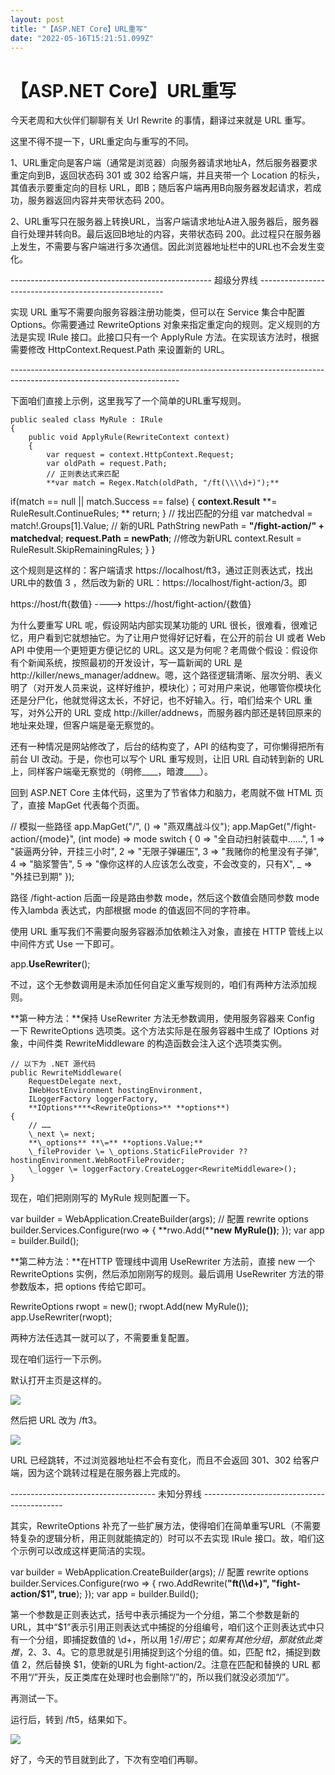 ```yaml
---
layout: post
title: "【ASP.NET Core】URL重写"
date: "2022-05-16T15:21:51.099Z"
---
```

【ASP.NET Core】URL重写
===================

今天老周和大伙伴们聊聊有关 Url Rewrite 的事情，翻译过来就是 URL 重写。

这里不得不提一下，URL重定向与重写的不同。

1、URL重定向是客户端（通常是浏览器）向服务器请求地址A，然后服务器要求重定向到B，返回状态码 301 或 302 给客户端，并且夹带一个 Location 的标头，其值表示要重定向的目标 URL，即B；随后客户端再用B向服务器发起请求，若成功，服务器返回内容并夹带状态码 200。

2、URL重写只在服务器上转换URL，当客户端请求地址A进入服务器后，服务器自行处理并转向B。最后返回B地址的内容，夹带状态码 200。此过程只在服务器上发生，不需要与客户端进行多次通信。因此浏览器地址栏中的URL也不会发生变化。

\-------------------------------------------------- 超级分界线 ------------------------------------------------------

实现 URL 重写不需要向服务容器注册功能类，但可以在 Service 集合中配置 Options。你需要通过 RewriteOptions 对象来指定重定向的规则。定义规则的方法是实现 IRule 接口。此接口只有一个 ApplyRule 方法。在实现该方法时，根据需要修改 HttpContext.Request.Path 来设置新的 URL。

\------------------------------------------------------------------------------------------------------------------------

下面咱们直接上示例，这里我写了一个简单的URL重写规则。

    public sealed class MyRule : IRule
    {
        public void ApplyRule(RewriteContext context)
        {
            var request = context.HttpContext.Request;
            var oldPath = request.Path;
            // 正则表达式来匹配
            **var match = Regex.Match(oldPath, "/ft(\\\\d+)");**
if(match == null || match.Success == false)
            {
                **context.Result** **\= RuleResult.ContinueRules;
**                return;
            }
            // 找出匹配的分组
            var matchedval = match!.Groups\[1\].Value;
            // 新的URL
            PathString newPath = **"/fight-action/" +** **matchedval**;
            **request.Path** **\= newPath**;  //修改为新URL
            context.Result = RuleResult.SkipRemainingRules;
        }
    }

这个规则是这样的：客户端请求 https://localhost/ft3，通过正则表达式，找出URL中的数值 3 ，然后改为新的 URL：https://localhost/fight-action/3。即

https://host/ft{数值}  ---->  https://host/fight-action/{数值}

为什么要重写 URL 呢，假设网站内部实现某功能的 URL 很长，很难看，很难记忆，用户看到它就想抽它。为了让用户觉得好记好看，在公开的前台 UI 或者 Web API 中使用一个更短更方便记忆的 URL。这又是为何呢？老周做个假设：假设你有个新闻系统，按照最初的开发设计，写一篇新闻的 URL 是 http://killer/news\_manager/addnew。嗯，这个路径逻辑清晰、层次分明、表义明了（对开发人员来说，这样好维护，模块化）；可对用户来说，他哪管你模块化还是分尸化，他就觉得这太长，不好记，也不好输入。行，咱们给来个 URL 重写，对外公开的 URL 变成 http://killer/addnews，而服务器内部还是转回原来的地址来处理，但客户端是毫无察觉的。

还有一种情况是网站修改了，后台的结构变了，API 的结构变了，可你懒得把所有前台 UI 改动。于是，你也可以写个 URL 重写规则，让旧 URL 自动转到新的 URL 上，同样客户端毫无察觉的（明修\_\_\_\_，暗渡\_\_\_\_）。

回到 ASP.NET Core 主体代码，这里为了节省体力和脑力，老周就不做 HTML 页了，直接 MapGet 代表每个页面。

// 模拟一些路径
app.MapGet("/", () => "燕双鹰战斗仪");
app.MapGet("/fight-action/{mode}", (int mode) => mode switch
{
    0     => "全自动扫射装载中……",
    1     => "装逼两分钟，开挂三小时",
    2     => "无限子弹碾压",
    3     => "我赌你的枪里没有子弹",
    4     => "脑浆警告",
    5     => "像你这样的人应该怎么改变，不会改变的，只有X",
    \_     \=> "外挂已到期"
});

路径 /fight-action 后面一段是路由参数 mode，然后这个数值会随同参数 mode 传入lambda 表达式，内部根据 mode 的值返回不同的字符串。

使用 URL 重写我们不需要向服务容器添加依赖注入对象，直接在 HTTP 管线上以中间件方式 Use 一下即可。

app.**UseRewriter**();

不过，这个无参数调用是未添加任何自定义重写规则的，咱们有两种方法添加规则。

**第一种方法：**保持 UseRewriter 方法无参数调用，使用服务容器来 Config 一下 RewriteOptions 选项类。这个方法实际是在服务容器中生成了 IOptions<RewriteOptions> 对象，中间件类 RewriteMiddleware 的构造函数会注入这个选项类实例。

    // 以下为 .NET 源代码
    public RewriteMiddleware(
        RequestDelegate next,
        IWebHostEnvironment hostingEnvironment,
        ILoggerFactory loggerFactory,
        **IOptions****<RewriteOptions>** **options**)
    {
        // ……
        \_next \= next;
        **\_options** **\=** **options.Value;**
        \_fileProvider \= \_options.StaticFileProvider ?? hostingEnvironment.WebRootFileProvider;
        \_logger \= loggerFactory.CreateLogger<RewriteMiddleware>();
    }

现在，咱们把刚刚写的 MyRule 规则配置一下。

var builder = WebApplication.CreateBuilder(args);
// 配置 rewrite options
builder.Services.Configure<RewriteOptions>(rwo =>
{
    **rwo.Add(****new** **MyRule())**;
});
var app = builder.Build();

**第二种方法：**在HTTP 管理线中调用 UseRewriter 方法前，直接 new 一个 RewriteOptions 实例，然后添加刚刚写的规则。最后调用 UseRewriter 方法的带参数版本，把 options 传给它即可。

RewriteOptions rwopt = new();
rwopt.Add(new MyRule());
app.UseRewriter(rwopt);

两种方法任选其一就可以了，不需要重复配置。

现在咱们运行一下示例。

默认打开主页是这样的。

![](https://img2022.cnblogs.com/blog/367389/202205/367389-20220516185048012-2067552255.png)

然后把 URL 改为 /ft3。

![](https://img2022.cnblogs.com/blog/367389/202205/367389-20220516185229882-1455221404.png)

URL 已经跳转，不过浏览器地址栏不会有变化，而且不会返回 301、302 给客户端，因为这个跳转过程是在服务器上完成的。

\------------------------------------ 未知分界线 -------------------------------------------

其实，RewriteOptions 补充了一些扩展方法，使得咱们在简单重写URL（不需要特复杂的逻辑分析，用正则就能搞定的）时可以不去实现 IRule 接口。故，咱们这个示例可以改成这样更简洁的实现。

var builder = WebApplication.CreateBuilder(args);
// 配置 rewrite options
builder.Services.Configure<RewriteOptions>(rwo =>
{
    rwo.AddRewrite(**"ft(\\\\d+)", "fight-action/$1", true**);
});
var app = builder.Build();

第一个参数是正则表达式，括号中表示捕捉为一个分组，第二个参数是新的 URL，其中“$1”表示引用正则表达式中捕捉的分组编号，咱们这个正则表达式中只有一个分组，即捕捉数值的 \\d+，所以用 $1 引用它；如果有其他分组，那就依此类推，$2、$3、$4。它的意思就是引用捕捉到这个分组的值。如，匹配 ft2，捕捉到数值 2，然后替换 $1，使新的URL为 fight-action/2。注意在匹配和替换的 URL 都不用“/”开头，反正类库在处理时也会删除“/”的，所以我们就没必须加“/”。

再测试一下。

运行后，转到 /ft5，结果如下。

![](https://img2022.cnblogs.com/blog/367389/202205/367389-20220516190628477-1696461603.png)

好了，今天的节目就到此了，下次有空咱们再聊。